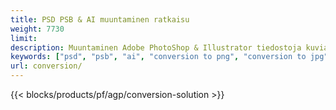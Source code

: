 ```yaml
---
title: PSD PSB & AI muuntaminen ratkaisu
weight: 7730
limit: 
description: Muuntaminen Adobe PhotoShop & Illustrator tiedostoja kuvia ja muita formaatteja
keywords: ["psd", "psb", "ai", "conversion to png", "conversion to jpg", "conversion to pdf", "convert to gif", "convert to bmp", "convert to tiff"]
url: conversion/
---
```


{{< blocks/products/pf/agp/conversion-solution >}} 

